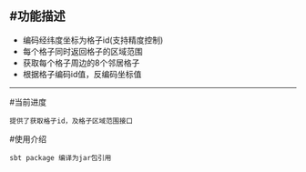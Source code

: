 
#功能描述
------------------

*   编码经纬度坐标为格子id(支持精度控制)
*   每个格子同时返回格子的区域范围
*   获取每个格子周边的8个邻居格子
*   根据格子编码id值，反编码坐标值

------------------

#当前进度

    提供了获取格子id，及格子区域范围接口

#使用介绍

    sbt package 编译为jar包引用


